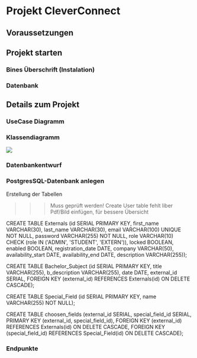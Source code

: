 # Projekt CleverConnect

## Voraussetzungen

## Projekt starten

### Bines Überschrift (Instalation)

### Datenbank

## Details zum Projekt

### UseCase Diagramm

### Klassendiagramm
![](images/Klassendiagramm.png)
### Datenbankentwurf

### PostgresSQL-Datenbank anlegen

Erstellung der Tabellen

>>> Muss geprüft werden!
>>> Create User table fehlt
>>> liber Pdf/Bild einfügen, für bessere Übersicht

CREATE TABLE Externals
    (id                 SERIAL PRIMARY KEY,
     first_name         VARCHAR(30),
     last_name          VARCHAR(30),
     email              VARCHAR(100) UNIQUE NOT NULL,
     password           VARCHAR(255) NOT NULL,
     role               VARCHAR(10) CHECK (role IN ('ADMIN', 'STUDENT', 'EXTERN')),
     locked             BOOLEAN,
     enabled            BOOLEAN,
     registration_date  DATE,
     company            VARCHAR(50),
     availability_start DATE,
     availability_end   DATE,
     description        VARCHAR(255));

CREATE TABLE Bachelor_Subject
    (id             SERIAL PRIMARY KEY,
     title          VARCHAR(255),
     b_description  VARCHAR(255),
     date           DATE,
     external_id    SERIAL,
     FOREIGN KEY (external_id) REFERENCES Externals(id) ON DELETE CASCADE);


CREATE TABLE Special_Field
	(id				SERIAL PRIMARY KEY,
	name			VARCHAR(255) NOT NULL);

CREATE TABLE choosen_fields
	(external_id SERIAL,
	special_field_id SERIAL,
	PRIMARY KEY (external_id, special_field_id),
	FOREIGN KEY (external_id) REFERENCES Externals(id) ON DELETE CASCADE,
	FOREIGN KEY (special_field_id) REFERENCES Special_Field(id) ON DELETE CASCADE);

### Endpunkte


